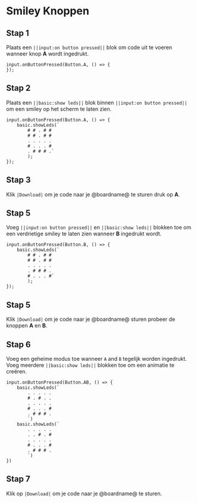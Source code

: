 # Smiley Knoppen

## Stap 1

Plaats een ``||input:on button pressed||`` blok om code uit te voeren wanneer knop **A** wordt ingedrukt.

```blocks
input.onButtonPressed(Button.A, () => { 
});
```

## Stap 2

Plaats een ``||basic:show leds||`` blok binnen ``||input:on button pressed||``
om een smiley op het scherm te laten zien.

```blocks
input.onButtonPressed(Button.A, () => { 
    basic.showLeds(`
        # # . # #
        # # . # #
        . . . . .
        # . . . #
        . # # # .`
        );
});
```

## Stap 3

Klik ``|Download|`` om je code naar je @boardname@ te sturen druk op **A**.

## Stap 5

Voeg ``||input:on button pressed||`` en ``||basic:show leds||`` blokken toe om
een verdrietige smiley te laten zien wanneer **B** ingedrukt wordt.

```blocks
input.onButtonPressed(Button.B, () => { 
    basic.showLeds(`
        # # . # #
        # # . # #
        . . . . .
        . # # # .
        # . . . #`
        );
});
```

## Stap 5

Klik ``|Download|`` om je code naar je @boardname@ sturen probeer de knoppen **A** en **B**.

## Stap 6

Voeg een geheime modus toe wanneer ``A`` and ``B`` tegelijk worden ingedrukt. 
Voeg meerdere ``||basic:show leds||`` blokken toe om een animatie te creëren.

```blocks
input.onButtonPressed(Button.AB, () => {
    basic.showLeds(`
        . . . . .
        # . # . .
        . . . . .
        # . . . #
        . # # # .
        `)
    basic.showLeds(`
        . . . . .
        . . # . #
        . . . . .
        # . . . #
        . # # # .
        `)    
})
```

## Stap 7

Klik op ``|Download|`` om je code naar je @boardname@ te sturen.
